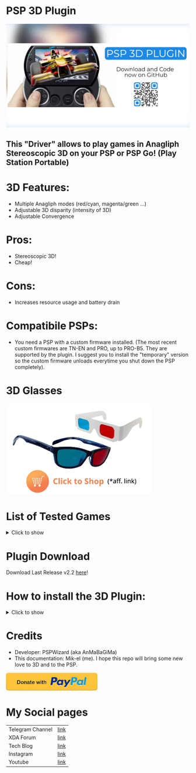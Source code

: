 # PSP 3D Plugin
<img src="images/psp_cover.png"
      alt="closeup"
      width="1080"/>
## This "Driver" allows to play games in Anagliph Stereoscopic 3D on your PSP or PSP Go! (Play Station Portable)


# 3D Features:
- Multiple Anagliph modes (red/cyan, magenta/green ...)
- Adjustable 3D disparity (intensity of 3D)
- Adjustable Convergence

# Pros:
- Stereoscopic 3D!
- Cheap!

# Cons:
- Increases resource usage and battery drain

# Compatibile PSPs:
- You need a PSP with a custom firmware installed. (The most recent custom firmwares are TN-EN and PRO, up to PRO-B5. They are supported by the plugin. I suggest you to install the "temporary" version so the custom firmware unloads everytime you shut down the PSP completely).

# 3D Glasses
<a href="https://amzn.to/3DKYuuW">
 <img src="images/glasses.png"
      alt="closeup"
      width="400"/></a>

# List of Tested Games
<details>
  <summary>Click to show</summary>
  <br />
- Ace Combat X | Compatible  <br />
- Ape Escape | Compatible <br />
- Archer MacLean's Mercury | Compatible <br />
- Army of 2 - the 40th day | Flickers a lot <br />
- Army of TWO 40th Day | Compatible <br />
- Black Rock Shooter [JPN] | Compatible <br />
- Bubble Bobble Evolution | Compatible <br />
- Carnivores (PSN) | Compatible <br />
- Coded Arms Contagion | Compatible <br />
- Crush | Compatible <br />
- Dave Mirra BMX | Compatible <br />
- Dead Or Alive Paradise | Compatible <br />
- Dead to Rights: Reckoning | Compatible <br />
- Death Jr | Compatible <br />
- Dissidia 012 | Compatible <br />
- Dissidia Final Fantasy | Compatible <br />
- Enigmo | Compatible <br />
- Eragon | Compatible <br />
- FIFA 11 | Compatible <br />
- FIFA 12 | Compatible <br />
- Final Fantasy Crisis Core | Flickers <br />
- Final Fantasy IV Collection | Compatible <br />
- FTB2 (Socom USNavy Seals Fireteam Bravo 2) | Compatible <br />
- Full Metal Alchemist | Compatible <br />
- Gods Eater Burst | Flickers <br />
- Grip shift | Compatible <br />
- Idolm@ster SP: Missing Moon [JPN] | Compatible <br />
- Idolm@ster SP: Perfect Sun [JPN] | Compatible <br />
- Idolm@ster SP: Wandering Star [JPN] | Compatible <br />
- Jack and Daxter - The final frontier | Compatible <br />
- Jak and Daxter: The Lost Frontier | Compatible <br />
- Kingdom Hearts birth by sleep | Compatible <br />
- Lemmings | Compatible <br />
- Little Big Planet | Compatible <br />
- MediEvil: Resurrection | Compatible <br />
- Megaman Maverick Hunter | Compatible <br />
- Megaman Powered Up | Compatible <br />
- Metal Gear Solid - Opps and Opps + | Compatible <br />
- Monster Hunter Freedom | Compatible <br />
- Monster Hunter Freedom 2 | Compatible <br />
- Monster Hunter Freedom Unite | Compatible <br />
- Motorstorm Artic Age | Compatible <br />
- Naruto Ultimate Ninja Heroes | Compatible <br />
- Naruto Ultimate Ninja Heroes 2 | Compatible <br />
- NHL 7 | Compatible <br />
- Over The Hedge Hammy Goes Nuts | Compatible <br />
- Patapon | Compatible <br />
- Patapon 2 | Compatible <br />
- Phantom Brave | Compatible <br />
- Prince of Persia - Revelations | Compatible <br />
- Prince of Persia - Rival Swords | Compatible <br />
- Prinny Can I Really Be The Hero? | Compatible <br />
- Ratchet & Clank - Size Matters | Compatible <br />
- Ridge Racer 2 | Compatible <br />
- Ridge Racer | Compatible <br />
- Secret Agent Clank | Compatible <br />
- Siphon Filter - Dark Mirror | Compatible <br />
- Soul Calibur Broken Destiny | Compatible <br />
- Spiderman Friend Or Foe | Compatible <br />
- Star Wars Battlefront - Elite Squadron | Compatible <br />
- Star Wars Battlefront II | Compatible <br />
- The 3rd birthday | Compatible <br />
- The Eye of Judgment Legends | Compatible <br />
- Transformers | Compatible <br />
- Transformers Revenge Of The Fallen | Compatible <br />
- Tomb Raider - Legends | Flicker a little <br />
- Turtles | Compatible <br />
- Undead Knight | Compatible <br />
- Ultimate Ghost And Goblin | Compatible <br />
- Vulcanus - Seek and Destroy | Compatible <br />
- Wipeout Pulse | Compatible <br />
- Wipeout Pure | Compatible <br />
- Worms² | Compatible <br />
- Young Thor | Compatible <br />
- Yu-Gi-Oh! Tag Force | Compatible <br />
- ... more! <br />
</details>

# Plugin Download
Download Last Release v2.2 [here][download]!

# How to install the 3D Plugin:  
<details>
  <summary>Click to show</summary>
  <br/>
- Download the 3D Plugin .zip archive from this page <br/>
- Extract the plugin into the root folder of your PSP <br/>
- If you have a PSP, Open the game.txt file and add this line: ms0:/seplugins/psp3d.prx 1 <br/>
- Instad, if you have a PSP Go, Open the game.txt file and add this line: ef0:/seplugins/psp3d.prx 1 <br/>
- Deactivate PSP HUD <br/>
- Deactivate Custom Home Plugin <br/>
- Open the 3D menu pressing the musical note key on the PSP <br/>
  
</details>


# Credits
- Developer: PSPWizard (aka AnMaBaGiMa)
- This documentation: Mik-el (me). I hope this repo will bring some new love to 3D and to the PSP. 

<a href="https://paypal.me/donationMikel">
 <img src="images/donate_icon.png"
      alt="closeup"
      width="250"/></a>


# My Social pages
|  |  |
| ------ | ------ |
| Telegram Channel | [link][tg] |
| XDA Forum | [link][xda] |
| Tech Blog | [link][cam] |
| Instagram | [link][insta] |
| Youtube | [link][yt] |



[xda]: <http://bit.ly/2NBnhqB>
[insta]: <http://bit.ly/mikel_insta>
[yt]: <http://bit.ly/mikel_YT>
[paypal]: <https://paypal.me/donationMikel>
[cam]: <http://bit.ly/2mffw0h>
[tg]:<https://bit.ly/Mikel_TG>
[download]:<https://github.com/Mik-el/PSP_3D_Plugin/releases/tag/v2.21>
[glasses]:<https://amzn.to/3DKYuuW>
